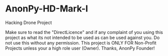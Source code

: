 # AnonPy-HD-Mark-I
Hacking Drone Project

Make sure to read the "DirectLicence" and if any complaint of you using this project as what its not intended to be used as can be used against you.
Do not use this without any permission. This project is ONLY FOR Non-Profit Projects unless your a high role user (Owner). Thanks, AnonPy Founder!
